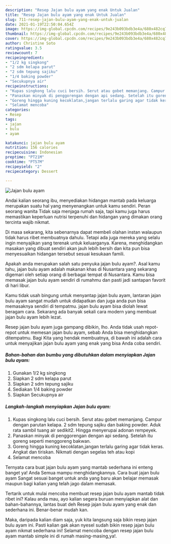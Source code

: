 ```yaml
---
description: "Resep Jajan bulu ayam yang enak Untuk Jualan"
title: "Resep Jajan bulu ayam yang enak Untuk Jualan"
slug: 711-resep-jajan-bulu-ayam-yang-enak-untuk-jualan
date: 2021-01-19T22:50:04.654Z
image: https://img-global.cpcdn.com/recipes/9e243b093bdb3e4a/680x482cq70/jajan-bulu-ayam-foto-resep-utama.jpg
thumbnail: https://img-global.cpcdn.com/recipes/9e243b093bdb3e4a/680x482cq70/jajan-bulu-ayam-foto-resep-utama.jpg
cover: https://img-global.cpcdn.com/recipes/9e243b093bdb3e4a/680x482cq70/jajan-bulu-ayam-foto-resep-utama.jpg
author: Christine Soto
ratingvalue: 3.5
reviewcount: 7
recipeingredient:
- "1/2 kg singkong"
- "2 sdm kelapa parut"
- "2 sdm tepung sajiku"
- "1/4 baking powder"
- "Secukupnya air"
recipeinstructions:
- "Kupas singkong lalu cuci bersih. Serut atau gobet memanjang. Campur dengan parutan kelapa. 2 sdm tepung sajiku dan baking powder. Aduk rata sambil tuang air sedikit2. Hingga menyerupai adonan rempeyek."
- "Panaskan minyak di penggorengan dengan api sedang. Setelah itu goreng seperti menggoreng bakwan."
- "Goreng hingga kuning kecoklatan,jangan terlalu garing agar tidak keras. Angkat dan tiriskan. Nikmati dengan segelas teh atau kopi"
- "Selamat mencoba"
categories:
- Resep
tags:
- jajan
- bulu
- ayam

katakunci: jajan bulu ayam 
nutrition: 156 calories
recipecuisine: Indonesian
preptime: "PT21M"
cooktime: "PT57M"
recipeyield: "2"
recipecategory: Dessert

---
```



![Jajan bulu ayam](https://img-global.cpcdn.com/recipes/9e243b093bdb3e4a/680x482cq70/jajan-bulu-ayam-foto-resep-utama.jpg)

Andai kalian seorang ibu, menyediakan hidangan mantab pada keluarga merupakan suatu hal yang menyenangkan untuk kamu sendiri. Peran seorang  wanita Tidak saja menjaga rumah saja, tapi kamu juga harus memastikan keperluan nutrisi terpenuhi dan hidangan yang dimakan orang tercinta wajib nikmat.

Di masa  sekarang, kita sebenarnya dapat membeli olahan instan walaupun tidak harus ribet membuatnya dahulu. Tetapi ada juga mereka yang selalu ingin menyajikan yang terenak untuk keluarganya. Karena, menghidangkan masakan yang dibuat sendiri akan jauh lebih bersih dan kita pun bisa menyesuaikan hidangan tersebut sesuai kesukaan famili. 



Apakah anda merupakan salah satu penyuka jajan bulu ayam?. Asal kamu tahu, jajan bulu ayam adalah makanan khas di Nusantara yang sekarang digemari oleh setiap orang di berbagai tempat di Nusantara. Kamu bisa memasak jajan bulu ayam sendiri di rumahmu dan pasti jadi santapan favorit di hari libur.

Kamu tidak usah bingung untuk menyantap jajan bulu ayam, lantaran jajan bulu ayam sangat mudah untuk didapatkan dan juga anda pun bisa memasaknya sendiri di tempatmu. jajan bulu ayam bisa diolah lewat beragam cara. Sekarang ada banyak sekali cara modern yang membuat jajan bulu ayam lebih lezat.

Resep jajan bulu ayam juga gampang dibikin, lho. Anda tidak usah repot-repot untuk memesan jajan bulu ayam, sebab Anda bisa menghidangkan ditempatmu. Bagi Kita yang hendak membuatnya, di bawah ini adalah cara untuk menyajikan jajan bulu ayam yang enak yang bisa Anda coba sendiri.

<!--inarticleads1-->

##### Bahan-bahan dan bumbu yang dibutuhkan dalam menyiapkan Jajan bulu ayam:

1. Gunakan 1/2 kg singkong
1. Siapkan 2 sdm kelapa parut
1. Siapkan 2 sdm tepung sajiku
1. Sediakan 1/4 baking powder
1. Siapkan Secukupnya air




<!--inarticleads2-->

##### Langkah-langkah menyiapkan Jajan bulu ayam:

1. Kupas singkong lalu cuci bersih. Serut atau gobet memanjang. Campur dengan parutan kelapa. 2 sdm tepung sajiku dan baking powder. Aduk rata sambil tuang air sedikit2. Hingga menyerupai adonan rempeyek.
1. Panaskan minyak di penggorengan dengan api sedang. Setelah itu goreng seperti menggoreng bakwan.
1. Goreng hingga kuning kecoklatan,jangan terlalu garing agar tidak keras. Angkat dan tiriskan. Nikmati dengan segelas teh atau kopi
1. Selamat mencoba




Ternyata cara buat jajan bulu ayam yang mantab sederhana ini enteng banget ya! Anda Semua mampu menghidangkannya. Cara buat jajan bulu ayam Sangat sesuai banget untuk anda yang baru akan belajar memasak maupun bagi kalian yang telah jago dalam memasak.

Tertarik untuk mulai mencoba membuat resep jajan bulu ayam mantab tidak ribet ini? Kalau anda mau, ayo kalian segera buruan menyiapkan alat dan bahan-bahannya, lantas buat deh Resep jajan bulu ayam yang enak dan sederhana ini. Benar-benar mudah kan. 

Maka, daripada kalian diam saja, yuk kita langsung saja bikin resep jajan bulu ayam ini. Pasti kalian gak akan nyesel sudah bikin resep jajan bulu ayam nikmat sederhana ini! Selamat mencoba dengan resep jajan bulu ayam mantab simple ini di rumah masing-masing,ya!.

